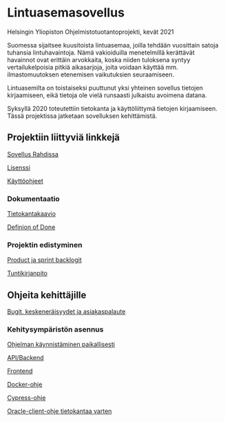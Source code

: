 # Lintuasemasovellus

Helsingin Yliopiston Ohjelmistotuotantoprojekti, kevät 2021

Suomessa sijaitsee kuusitoista lintuasemaa, joilla tehdään vuosittain satoja tuhansia lintuhavaintoja. Nämä vakioiduilla menetelmillä kerättävät havainnot ovat erittäin arvokkaita, koska niiden tuloksena syntyy vertailukelpoisia pitkiä aikasarjoja, joita voidaan käyttää mm. ilmastomuutoksen etenemisen vaikutuksien seuraamiseen.

Lintuasemilta on toistaiseksi puuttunut yksi yhteinen sovellus tietojen kirjaamiseen, eikä tietoja ole vielä runsaasti julkaistu avoimena datana.

Syksyllä 2020 toteutettiin tietokanta ja käyttöliittymä tietojen kirjaamiseen. Tässä projektissa jatketaan sovelluksen kehittämistä.

## Projektiin liittyviä linkkejä

[Sovellus Rahdissa](https://lintuasema-lintuasema-staging.rahtiapp.fi/)

[Lisenssi](/LICENSE)

[Käyttöohjeet](/documentation/manual.md)


### Dokumentaatio

[Tietokantakaavio](/documentation/tietokantakaavio2.png)

[Definion of Done](/documentation/definitionOfDone.md)

### Projektin edistyminen

[Product ja sprint backlogit](https://docs.google.com/spreadsheets/d/1iqdNQmT0sBgIXZn_3GQVJOm6KQAJWZhsLp1WrqyltoM/edit?usp=sharing)

[Tuntikirjanpito](https://docs.google.com/spreadsheets/d/1k8GIHXPIT1fM0syJx8SgRW209CtBCgexDznDbkPUfeE/edit?usp=sharing)

## Ohjeita kehittäjille

[Bugit, keskeneräisyydet ja asiakaspalaute](/documentation/bugsAndUserFeedback.md)

### Kehitysympäristön asennus

[Ohjelman käynnistäminen paikallisesti](/documentation/developmentInstructions/localStartOfProject.md)

[API/Backend](/documentation/developmentInstructions/installingBackendEnvironment.md)

[Frontend](/documentation/developmentInstructions/installingFrontendEnvironment.md)

[Docker-ohje](/master/documentation/developmentInstructions/dockerGuide.md)

[Cypress-ohje](/master/documentation/developmentInstructions/cypressGuide.md)

[Oracle-client-ohje tietokantaa varten](/documentation/developmentInstructions/installingOracleClient.md)



